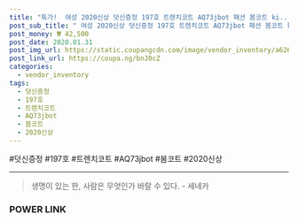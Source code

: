 ```yaml
--- 
title: "특가!  여성 2020신상 덧신증정 197호 트렌치코트 AQ73jbot 패션 봄코트 ki..." 
post_sub_title: " 여성 2020신상 덧신증정 197호 트렌치코트 AQ73jbot 패션 봄코트 kirahosi" 
post_money: ₩ 42,500 
post_date: 2020.01.31 
post_img_url: https://static.coupangcdn.com/image/vendor_inventory/a626/54d47aa52b0572639bfb55207bc0ab614fbb28c954457fcffa49949b638e.jpg 
post_link_url: https://coupa.ng/bnJ0cZ 
categories: 
  - vendor_inventory 
tags: 
  - 덧신증정 
  - 197호 
  - 트렌치코트 
  - AQ73jbot 
  - 봄코트 
  - 2020신상 
--- 
```

  #덧신증정 #197호 #트렌치코트 #AQ73jbot #봄코트 #2020신상 
<hr> 

> 생명이 있는 한, 사람은 무엇인가 바랄 수 있다. - 세네카 


### POWER LINK

